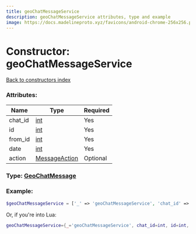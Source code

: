 ```yaml
---
title: geoChatMessageService
description: geoChatMessageService attributes, type and example
image: https://docs.madelineproto.xyz/favicons/android-chrome-256x256.png
---
```

# Constructor: geoChatMessageService  
[Back to constructors index](index.md)



### Attributes:

| Name     |    Type       | Required |
|----------|---------------|----------|
|chat\_id|[int](../types/int.md) | Yes|
|id|[int](../types/int.md) | Yes|
|from\_id|[int](../types/int.md) | Yes|
|date|[int](../types/int.md) | Yes|
|action|[MessageAction](../types/MessageAction.md) | Optional|



### Type: [GeoChatMessage](../types/GeoChatMessage.md)


### Example:

```php
$geoChatMessageService = ['_' => 'geoChatMessageService', 'chat_id' => int, 'id' => int, 'from_id' => int, 'date' => int, 'action' => MessageAction];
```  


Or, if you're into Lua:

```lua
geoChatMessageService={_='geoChatMessageService', chat_id=int, id=int, from_id=int, date=int, action=MessageAction}

```


